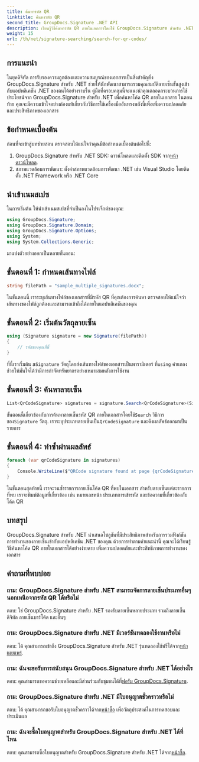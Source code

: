```yaml
---
title: ค้นหารหัส QR
linktitle: ค้นหารหัส QR
second_title: GroupDocs.Signature .NET API
description: เรียนรู้วิธีค้นหารหัส QR ภายในเอกสารโดยใช้ GroupDocs.Signature สำหรับ .NET เพิ่มความปลอดภัยให้กับเอกสารได้อย่างง่ายดาย
weight: 15
url: /th/net/signature-searching/search-for-qr-codes/
---
```

## การแนะนำ

ในยุคดิจิทัล การรับรองความถูกต้องและความสมบูรณ์ของเอกสารเป็นสิ่งสำคัญยิ่ง GroupDocs.Signature สำหรับ .NET ช่วยให้นักพัฒนาสามารถรวมคุณสมบัติลายเซ็นขั้นสูงเข้ากับแอปพลิเคชัน .NET ของตนได้อย่างราบรื่น คู่มือที่ครอบคลุมนี้จะแนะนำคุณตลอดกระบวนการใช้ประโยชน์จาก GroupDocs.Signature สำหรับ .NET เพื่อค้นหาโค้ด QR ภายในเอกสาร ในตอนท้าย คุณจะมีความเข้าใจอย่างถ่องแท้เกี่ยวกับวิธีการใช้เครื่องมืออันทรงพลังนี้เพื่อเพิ่มความปลอดภัยและประสิทธิภาพของเอกสาร

## ข้อกำหนดเบื้องต้น

ก่อนที่จะเข้าสู่บทช่วยสอน ตรวจสอบให้แน่ใจว่าคุณมีข้อกำหนดเบื้องต้นต่อไปนี้:

1.  GroupDocs.Signature สำหรับ .NET SDK: ดาวน์โหลดและติดตั้ง SDK จาก[หน้าดาวน์โหลด](https://releases.groupdocs.com/signature/net/).
2. สภาพแวดล้อมการพัฒนา: ตั้งค่าสภาพแวดล้อมการพัฒนา .NET เช่น Visual Studio โดยติดตั้ง .NET Framework หรือ .NET Core

## นำเข้าเนมสเปซ

ในการเริ่มต้น ให้นำเข้าเนมสเปซที่จำเป็นลงในโปรเจ็กต์ของคุณ:

```csharp
using GroupDocs.Signature;
using GroupDocs.Signature.Domain;
using GroupDocs.Signature.Options;
using System;
using System.Collections.Generic;
```

มาแบ่งตัวอย่างออกเป็นหลายขั้นตอน:

## ขั้นตอนที่ 1: กำหนดเส้นทางไฟล์

```csharp
string filePath = "sample_multiple_signatures.docx";
```

ในขั้นตอนนี้ เราระบุเส้นทางไฟล์ของเอกสารที่มีรหัส QR ที่คุณต้องการค้นหา ตรวจสอบให้แน่ใจว่าเส้นทางของไฟล์ถูกต้องและสามารถเข้าถึงได้ภายในแอปพลิเคชันของคุณ

## ขั้นตอนที่ 2: เริ่มต้นวัตถุลายเซ็น

```csharp
using (Signature signature = new Signature(filePath))
{
    // รหัสของคุณที่นี่
}
```

 ที่นี่เราเริ่มต้น a`Signature` วัตถุโดยส่งเส้นทางไฟล์ของเอกสารเป็นพารามิเตอร์ ที่`using` คำแถลงช่วยให้มั่นใจได้ว่ามีการกำจัดทรัพยากรอย่างเหมาะสมหลังการใช้งาน

## ขั้นตอนที่ 3: ค้นหาลายเซ็น

```csharp
List<QrCodeSignature> signatures = signature.Search<QrCodeSignature>(SignatureType.QrCode);
```

 ขั้นตอนนี้เกี่ยวข้องกับการค้นหาลายเซ็นรหัส QR ภายในเอกสารโดยใช้`Search` วิธีการของ`Signature` วัตถุ. เราระบุประเภทลายเซ็นเป็น`QrCodeSignature` และดึงผลลัพธ์ออกมาเป็นรายการ

## ขั้นตอนที่ 4: ทำซ้ำผ่านผลลัพธ์

```csharp
foreach (var qrCodeSignature in signatures)
{
    Console.WriteLine($"QRCode signature found at page {qrCodeSignature.PageNumber} with type {qrCodeSignature.EncodeType.TypeName} and text {qrCodeSignature.Text}");
}
```

ในขั้นตอนสุดท้ายนี้ เราจะวนซ้ำรายการลายเซ็นโค้ด QR ที่พบในเอกสาร สำหรับลายเซ็นแต่ละรายการที่พบ เราจะพิมพ์ข้อมูลที่เกี่ยวข้อง เช่น หมายเลขหน้า ประเภทการเข้ารหัส และข้อความที่เกี่ยวข้องกับโค้ด QR

## บทสรุป

GroupDocs.Signature สำหรับ .NET นำเสนอโซลูชันที่มีประสิทธิภาพสำหรับการรวมฟังก์ชันการทำงานของลายเซ็นเข้ากับแอปพลิเคชัน .NET ของคุณ ด้วยการทำตามคำแนะนำนี้ คุณจะได้เรียนรู้วิธีค้นหาโค้ด QR ภายในเอกสารได้อย่างง่ายดาย เพิ่มความปลอดภัยและประสิทธิภาพการทำงานของเอกสาร

## คำถามที่พบบ่อย

### ถาม: GroupDocs.Signature สำหรับ .NET สามารถจัดการลายเซ็นประเภทอื่นๆ นอกเหนือจากรหัส QR ได้หรือไม่
ตอบ: ใช่ GroupDocs.Signature สำหรับ .NET รองรับลายเซ็นหลายประเภท รวมถึงลายเซ็นดิจิทัล ลายเซ็นบาร์โค้ด และอื่นๆ

### ถาม: GroupDocs.Signature สำหรับ .NET มีเวอร์ชันทดลองใช้งานหรือไม่
 ตอบ: ได้ คุณสามารถเข้าถึง GroupDocs.Signature สำหรับ .NET รุ่นทดลองใช้ฟรีได้จาก[หน้าเผยแพร่](https://releases.groupdocs.com/).

### ถาม: ฉันจะขอรับการสนับสนุน GroupDocs.Signature สำหรับ .NET ได้อย่างไร
 ตอบ: คุณสามารถขอความช่วยเหลือและมีส่วนร่วมกับชุมชนได้ที่[ฟอรัม GroupDocs.Signature](https://forum.groupdocs.com/c/signature/13).

### ถาม: GroupDocs.Signature สำหรับ .NET มีใบอนุญาตชั่วคราวหรือไม่
 ตอบ: ได้ คุณสามารถขอรับใบอนุญาตชั่วคราวได้จาก[หน้าซื้อ](https://purchase.groupdocs.com/temporary-license/) เพื่อวัตถุประสงค์ในการทดสอบและประเมินผล

### ถาม: ฉันจะซื้อใบอนุญาตสำหรับ GroupDocs.Signature สำหรับ .NET ได้ที่ไหน
 ตอบ: คุณสามารถซื้อใบอนุญาตสำหรับ GroupDocs.Signature สำหรับ .NET ได้จาก[หน้าซื้อ](https://purchase.groupdocs.com/buy).